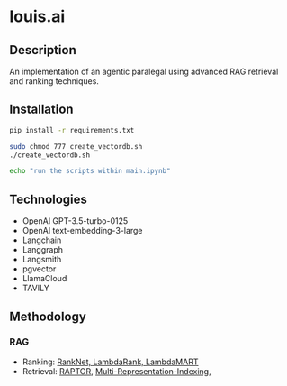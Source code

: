 # louis.ai

## Description

An implementation of an agentic paralegal using advanced RAG retrieval and ranking techniques.

## Installation

```bash
pip install -r requirements.txt

sudo chmod 777 create_vectordb.sh
./create_vectordb.sh

echo "run the scripts within main.ipynb"
```

## Technologies

- OpenAI GPT-3.5-turbo-0125
- OpenAI text-embedding-3-large
- Langchain
- Langgraph
- Langsmith
- pgvector
- LlamaCloud
- TAVILY

## Methodology

### RAG

- Ranking: [RankNet, LambdaRank, LambdaMART]("https://www.microsoft.com/en-us/research/wp-content/uploads/2016/02/MSR-TR-2010-82.pdf")
- Retrieval: [RAPTOR]("https://arxiv.org/html/2401.18059v1"), [Multi-Representation-Indexing]("https://www.linkedin.com/posts/langchain_rag-from-scratch-multi-representation-activity-7179205407217766400-Wm0w/"),
